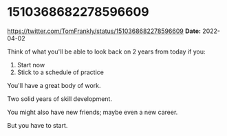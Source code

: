# 1510368682278596609
https://twitter.com/TomFrankly/status/1510368682278596609
**Date:** 2022-04-02

Think of what you'll be able to look back on 2 years from today if you:

1. Start now
2. Stick to a schedule of practice

You'll have a great body of work.

Two solid years of skill development.

You might also have new friends; maybe even a new career.

But you have to start.
